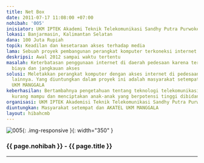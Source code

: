 ```yaml
---
title: Net Box
date: 2011-07-17 11:08:00 +07:00
nohibah: '005'
inisiator: UKM IPTEK Akademi Teknik Telekomunikasi Sandhy Putra Purwokerto (AKATEL)
lokasi: Banjarmasin, Kalimantan Selatan
dana: 100 Juta Rupiah
topik: Keadilan dan kesetaraan akses terhadap media
lama: Sebuah proyek pembangunan perangkat komputer terkoneksi internet di pedesaan
deskripsi: Awal 2012 sampai waktu tertentu
masalah: Keterbatasan penggunaan internet di daerah pedesaan karena terkendala oleh
  biaya dan jangkauan akses
solusi: Meletakkan perangkat komputer dengan akses internet di pedesaan dan tempat-tempat
  lainnya. Yang diuntungkan dalam proyek ini adalah masyarakat setempat dan AKATEL
  UKM MANGGALA
keberhasilan: Bertambahnya pengetahuan tentang teknologi telekomunikasi bagi masyarakat
  kurang mampu dan menciptakan anak-anak yang berpotensi tinggi dibidang tersebut
organisasi: UKM IPTEK Akademisi Teknik Telekomunikasi Sandhy Putra Purwokerton (AKATEL)
diuntungkan: Masyarakat setempat dan AKATEL UKM MANGGALA
layout: hibahcmb
---
```


![005](/static/img/hibahcmb/005.png){: .img-responsive }{: width="350" }

### {{ page.nohibah }} - {{ page.title }}

---

